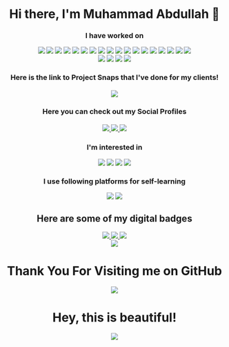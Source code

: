 <h1 align="center" dir="auto">Hi there, I'm Muhammad Abdullah 👋</h1>
  <h3 align= "center" dir="auto">I have worked on</h3>
<p align="center" dir="auto"> 
<img src="https://img.shields.io/badge/C%2B%2B-00599C?style=for-the-badge&logo=c%2B%2B&logoColor=white" style="max-width: 100%;">
<img src="https://img.shields.io/badge/Python-FFD43B?style=for-the-badge&logo=python&logoColor=blue" style="max-width: 100%;">
  <img src="https://img.shields.io/badge/C%23-239120?style=for-the-badge&logo=c-sharp&logoColor=white">
<img src="https://img.shields.io/badge/json-5E5C5C?style=for-the-badge&logo=json&logoColor=white">
  <img src="https://img.shields.io/badge/Oracle-F80000?style=for-the-badge&logo=oracle&logoColor=black">
<img src="https://img.shields.io/badge/Miro-F7C922?style=for-the-badge&logo=Miro&logoColor=050036">
<img src ="https://img.shields.io/badge/MySQL-005C84?style=for-the-badge&logo=mysql&logoColor=white">
 <img src ="https://img.shields.io/badge/CSS3-1572B6?style=for-the-badge&logo=css3&logoColor=white">
<img src="https://img.shields.io/badge/HTML5-E34F26?style=for-the-badge&logo=html5&logoColor=white">  
<img src="https://img.shields.io/badge/Binance-FCD535?style=for-the-badge&logo=binance&logoColor=white">
  <img src="https://img.shields.io/badge/Stripe-626CD9?style=for-the-badge&logo=Stripe&logoColor=white"/>
  <img src="https://img.shields.io/badge/MongoDB-4EA94B?style=for-the-badge&logo=mongodb&logoColor=white">
  <img src="https://img.shields.io/badge/Flask-000000?style=for-the-badge&logo=flask&logoColor=white"/>
  <img src="https://img.shields.io/badge/Azure_DevOps-0078D7?style=for-the-badge&logo=azure-devops&logoColor=white">
  <img src="https://img.shields.io/badge/IBM%20Cloud-1261FE?style=for-the-badge&logo=IBM%20Cloud&logoColor=white">
  <img src="https://img.shields.io/badge/jQuery-0769AD?style=for-the-badge&logo=jquery&logoColor=white">
  <img src="https://img.shields.io/badge/Postman-FF6C37?style=for-the-badge&logo=Postman&logoColor=white">
  <img src="https://img.shields.io/badge/hyperledger-2F3134?style=for-the-badge&logo=hyperledger&logoColor=white">
  <br>
    <img src = "https://img.shields.io/badge/Microsoft_Access-A4373A?style=for-the-badge&logo=microsoft-access&logoColor=white">
<img src = "https://img.shields.io/badge/Microsoft_Excel-217346?style=for-the-badge&logo=microsoft-excel&logoColor=white">
<img src="https://img.shields.io/badge/Microsoft_PowerPoint-B7472A?style=for-the-badge&logo=microsoft-powerpoint&logoColor=white">
<img src="https://img.shields.io/badge/Microsoft_Word-2B579A?style=for-the-badge&logo=microsoft-word&logoColor=white">

</p>

<h3 align="center" dir="auto">Here is the link to Project Snaps that I've done for my clients!<br><br> 
  <a href="https://www.behance.net/abdullahswe">
    <img src="https://img.shields.io/badge/Behance-0054F7?style=for-the-badge&logo=behance&logoColor=white">
  </a>
</h3>
<h3 align="center" dir="auto">Here you can check out my Social Profiles
 <br><br>
  <a href="https://www.linkedin.com/in/captainabdullah">
    <img src="https://camo.githubusercontent.com/a493f6833f99fb3c85788d6d9305e6b7a42b838e5ee5d138fd9a8214a7e77472/68747470733a2f2f696d672e736869656c64732e696f2f62616467652f6c696e6b6564696e2d2532333030373742352e7376673f267374796c653d666f722d7468652d6261646765266c6f676f3d6c696e6b6564696e266c6f676f436f6c6f723d7768697465">
  </a>
  <a href="https://www.instagram.com/engr_habdullah">
    <img src="https://camo.githubusercontent.com/5c3f3164b340475c38f1ec3d8c6d0c6e8656fbccac25d06cfb86477079b88638/68747470733a2f2f696d672e736869656c64732e696f2f62616467652f696e7374616772616d2d2532334534343035462e7376673f267374796c653d666f722d7468652d6261646765266c6f676f3d696e7374616772616d266c6f676f436f6c6f723d7768697465">
  </a>
  <a href="https://web.facebook.com/profile.php?id=100037932398868">
    <img src="https://img.shields.io/badge/Facebook-1877F2?style=for-the-badge&logo=facebook&logoColor=white">
  </a>
  </h3>
  
  <h3 align = "center" dir="auto">I'm interested in</h3>
  <p align="center" dir="auto"> 
  <img src="https://img.shields.io/badge/Azure_DevOps-0078D7?style=for-the-badge&logo=azure-devops&logoColor=white"/>
  <img src="https://img.shields.io/badge/Google_Cloud-4285F4?style=for-the-badge&logo=google-cloud&logoColor=white"/>
  <img src = "https://img.shields.io/badge/ProtonMail-8B89CC?style=for-the-badge&logo=protonmail&logoColor=white"/>
  <img src="https://img.shields.io/badge/.NET-512BD4?style=for-the-badge&logo=dotnet&logoColor=white"/>
<p>
 
  <h3 align="center" dir="auto">I use following platforms for self-learning</h3>
  <p align="center" dir="auto">
  <img src="https://img.shields.io/badge/Coursera-0056D2?style=for-the-badge&logo=Coursera&logoColor=white"/>
  <a href="https://www.freecodecamp.org/fcca302f6b7-c06f-4a5a-9244-81bf7653f7e9">
  <img src="https://img.shields.io/badge/freecodecamp-27273D?style=for-the-badge&logo=freecodecamp&logoColor=white"/>
  </a>
  </p>
   
  <h2 align="center" dir="auto"> Here are some of my digital badges</h2>
  <p align="center" dir="auto">
  <a href="https://www.credly.com/badges/d2e47d76-7c6e-42ab-87a4-6a055c29c9e8/public_url">
  <img src="https://user-images.githubusercontent.com/89099266/204880323-26f8d3fc-d56e-41ff-9852-59387f8bd468.png"/>
  </a>
  <a href="https://www.credly.com/badges/5f63eb7e-d561-4ee3-838c-1a990d82f116/public_url">
  <img src="https://user-images.githubusercontent.com/89099266/204878986-95911741-b834-4107-a0ce-52554f13ef15.png"/>
  </a>
  <a href="https://www.credly.com/badges/a331ed80-bdf5-4e3e-8852-13e40d9cd486/public_url">
  <img src="https://user-images.githubusercontent.com/89099266/204879915-6f33187e-c57b-47e0-9456-c2098676b047.png"/>
  </a>
  <br>
  <a href="https://www.credly.com/badges/ad1f2343-1f40-4cbd-9305-9f483c1f49e1/public_url">
  <img src="https://user-images.githubusercontent.com/89099266/229358956-f7c8748a-54e3-4e36-b6c6-2c81b7e9ff86.png"/>
  </a>

  <h1 align= "center" dir="auto" >Thank You For Visiting me on GitHub</h1>
  <p align="center" dir="auto">
  <img src="https://user-images.githubusercontent.com/89099266/204867807-ea91c8f5-7ab0-4810-a083-e692eab5f8cf.gif"/>
  </p>
  <h1 align="center" dir="auto">Hey, this is beautiful!</h1>
  <p align="center" dir="auto">
  <img src="https://user-images.githubusercontent.com/89099266/205119340-053ab6b8-35a9-446f-bfc5-eb6a3e8e3540.gif"/>
  </p>
  

